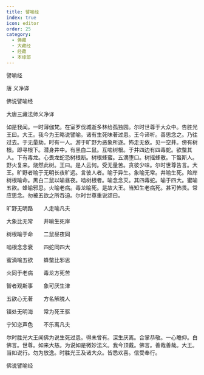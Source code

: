 ```yaml
---
title: 譬喻经
index: true
icon: editor
order: 25
category:
  - 佛藏
  - 大藏经
  - 经藏
  - 本缘部
---
```


  譬喻经  

唐 义净译  

佛说譬喻经  

大唐三藏法师义净译  

如是我闻。一时薄伽梵。在室罗伐城逝多林给孤独园。尔时世尊于大众中。告胜光王曰。大王。我今为王略说譬喻。诸有生死味著过患。王今谛听。善思念之。乃往过去。于无量劫。时有一人。游于旷野为恶象所逐。怖走无依。见一空井。傍有树根。即寻根下。潜身井中。有黑白二鼠。互啮树根。于井四边有四毒蛇。欲螫其人。下有毒龙。心畏龙蛇恐树根断。树根蜂蜜。五滴堕口。树摇蜂散。下螫斯人。野火复来。烧然此树。王曰。是人云何。受无量苦。贪彼少味。尔时世尊告言。大王。旷野者喻于无明长夜旷远。言彼人者。喻于异生。象喻无常。井喻生死。险岸树根喻命。黑白二鼠以喻昼夜。啮树根者。喻念念灭。其四毒蛇。喻于四大。蜜喻五欲。蜂喻邪思。火喻老病。毒龙喻死。是故大王。当知生老病死。甚可怖畏。常应思念。勿被五欲之所吞迫。尔时世尊重说颂曰。  

旷野无明路　　人走喻凡夫  

大象比无常　　井喻生死岸  

树根喻于命　　二鼠昼夜同  

啮根念念衰　　四蛇同四大  

蜜滴喻五欲　　蜂螫比邪思  

火同于老病　　毒龙方死苦  

智者观斯事　　象可厌生津  

五欲心无著　　方名解脱人  

镇处无明海　　常为死王驱  

宁知恋声色　　不乐离凡夫  

尔时胜光大王闻佛为说生死过患。得未曾有。深生厌离。合掌恭敬。一心瞻仰。白佛言。世尊。如来大慈。为说如是微妙法义。我今顶戴。佛言。善哉善哉。大王。当如说行。勿为放逸。时胜光王及诸大众。皆悉欢喜。信受奉行。  

佛说譬喻经  
